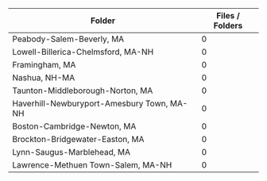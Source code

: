 | Folder                                     |   Files / Folders |
|--------------------------------------------|-------------------|
| Peabody-Salem-Beverly, MA                  |                 0 |
| Lowell-Billerica-Chelmsford, MA-NH         |                 0 |
| Framingham, MA                             |                 0 |
| Nashua, NH-MA                              |                 0 |
| Taunton-Middleborough-Norton, MA           |                 0 |
| Haverhill-Newburyport-Amesbury Town, MA-NH |                 0 |
| Boston-Cambridge-Newton, MA                |                 0 |
| Brockton-Bridgewater-Easton, MA            |                 0 |
| Lynn-Saugus-Marblehead, MA                 |                 0 |
| Lawrence-Methuen Town-Salem, MA-NH         |                 0 |